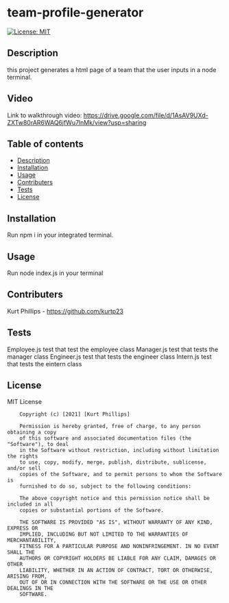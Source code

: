 # team-profile-generator

[![License: MIT](https://img.shields.io/badge/License-MIT-yellow.svg)](https://opensource.org/licenses/MIT)

## Description

this project generates a html page of a team that the user inputs in a node terminal.

## Video

Link to walkthrough video: https://drive.google.com/file/d/1AsAV9UXd-ZXTw80rAR6WAQ6jfWu7lnMk/view?usp=sharing

## Table of contents

- [Description](#Description)
- [Installation](#Installation)
- [Usage](#Usage)
- [Contributers](#Contributers)
- [Tests](#Tests)
- [License](#License)

## Installation

Run npm i in your integrated terminal.

## Usage

Run node index.js in your terminal

## Contributers

Kurt Phillips - https://github.com/kurtp23

## Tests

Employee.js test that test the employee class
Manager.js test that tests the manager class
Engineer.js test that tests the engineer class
Intern.js test that tests the eintern class

## License

MIT License

        Copyright (c) [2021] [Kurt Phillips]

        Permission is hereby granted, free of charge, to any person obtaining a copy
        of this software and associated documentation files (the "Software"), to deal
        in the Software without restriction, including without limitation the rights
        to use, copy, modify, merge, publish, distribute, sublicense, and/or sell
        copies of the Software, and to permit persons to whom the Software is
        furnished to do so, subject to the following conditions:

        The above copyright notice and this permission notice shall be included in all
        copies or substantial portions of the Software.

        THE SOFTWARE IS PROVIDED "AS IS", WITHOUT WARRANTY OF ANY KIND, EXPRESS OR
        IMPLIED, INCLUDING BUT NOT LIMITED TO THE WARRANTIES OF MERCHANTABILITY,
        FITNESS FOR A PARTICULAR PURPOSE AND NONINFRINGEMENT. IN NO EVENT SHALL THE
        AUTHORS OR COPYRIGHT HOLDERS BE LIABLE FOR ANY CLAIM, DAMAGES OR OTHER
        LIABILITY, WHETHER IN AN ACTION OF CONTRACT, TORT OR OTHERWISE, ARISING FROM,
        OUT OF OR IN CONNECTION WITH THE SOFTWARE OR THE USE OR OTHER DEALINGS IN THE
        SOFTWARE.
